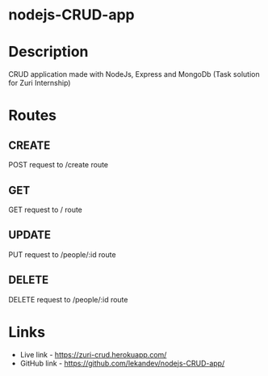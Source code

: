 # nodejs-CRUD-app

# Description
CRUD application made with NodeJs, Express and MongoDb (Task solution for Zuri Internship)

# Routes

## CREATE
POST request to /create route
## GET
GET request to / route
## UPDATE
PUT request to /people/:id route
## DELETE
DELETE request to /people/:id route
# Links
* Live link - https://zuri-crud.herokuapp.com/
* GitHub link - https://github.com/lekandev/nodejs-CRUD-app/
